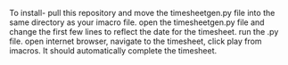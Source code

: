 To install- pull this repository and move the timesheetgen.py file into the same directory as your imacro file. 
open the timesheetgen.py file and change the first few lines to reflect the date for the timesheet. 
run the .py file. 
open internet browser, navigate to the timesheet, click play from imacros. 
It should automatically complete the timesheet. 
